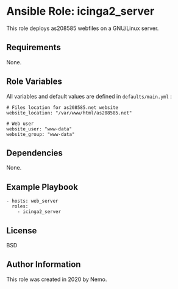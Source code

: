 Ansible Role: icinga2_server
=========

This role deploys as208585 webfiles on a GNU/Linux server.

Requirements
------------

None.

Role Variables
--------------

All variables and default values are defined in `defaults/main.yml` :

    # Files location for as208585.net website
    website_location: "/var/www/html/as208585.net"
    
    # Web user
    website_user: "www-data"
    website_group: "www-data"

Dependencies
------------

None.

Example Playbook
----------------

    - hosts: web_server
      roles:
        - icinga2_server

License
-------

BSD

Author Information
------------------

This role was created in 2020 by Nemo.
